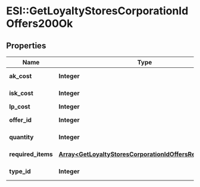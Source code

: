 # ESI::GetLoyaltyStoresCorporationIdOffers200Ok

## Properties
Name | Type | Description | Notes
------------ | ------------- | ------------- | -------------
**ak_cost** | **Integer** | Analysis kredit cost | [optional] 
**isk_cost** | **Integer** | isk_cost integer | 
**lp_cost** | **Integer** | lp_cost integer | 
**offer_id** | **Integer** | offer_id integer | 
**quantity** | **Integer** | quantity integer | 
**required_items** | [**Array&lt;GetLoyaltyStoresCorporationIdOffersRequiredItem&gt;**](GetLoyaltyStoresCorporationIdOffersRequiredItem.md) | required_items array | 
**type_id** | **Integer** | type_id integer | 


